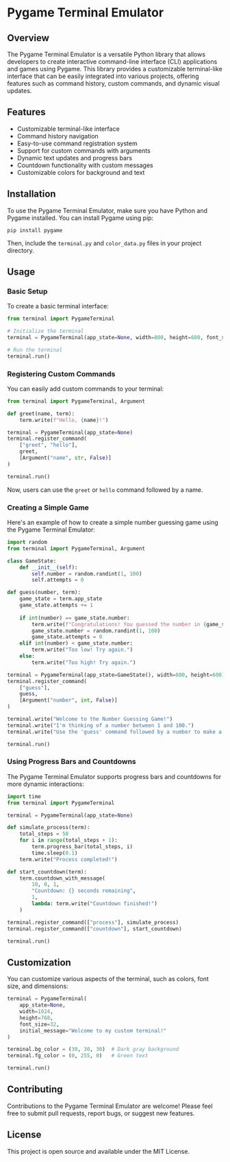 # Pygame Terminal Emulator

## Overview

The Pygame Terminal Emulator is a versatile Python library that allows developers to create interactive command-line interface (CLI) applications and games using Pygame. This library provides a customizable terminal-like interface that can be easily integrated into various projects, offering features such as command history, custom commands, and dynamic visual updates.

## Features

- Customizable terminal-like interface
- Command history navigation
- Easy-to-use command registration system
- Support for custom commands with arguments
- Dynamic text updates and progress bars
- Countdown functionality with custom messages
- Customizable colors for background and text

## Installation

To use the Pygame Terminal Emulator, make sure you have Python and Pygame installed. You can install Pygame using pip:

```
pip install pygame
```

Then, include the `terminal.py` and `color_data.py` files in your project directory.

## Usage

### Basic Setup

To create a basic terminal interface:

```python
from terminal import PygameTerminal

# Initialize the terminal
terminal = PygameTerminal(app_state=None, width=800, height=600, font_size=24)

# Run the terminal
terminal.run()
```

### Registering Custom Commands

You can easily add custom commands to your terminal:

```python
from terminal import PygameTerminal, Argument

def greet(name, term):
    term.write(f"Hello, {name}!")

terminal = PygameTerminal(app_state=None)
terminal.register_command(
    ["greet", "hello"],
    greet,
    [Argument("name", str, False)]
)

terminal.run()
```

Now, users can use the `greet` or `hello` command followed by a name.

### Creating a Simple Game

Here's an example of how to create a simple number guessing game using the Pygame Terminal Emulator:

```python
import random
from terminal import PygameTerminal, Argument

class GameState:
    def __init__(self):
        self.number = random.randint(1, 100)
        self.attempts = 0

def guess(number, term):
    game_state = term.app_state
    game_state.attempts += 1
    
    if int(number) == game_state.number:
        term.write(f"Congratulations! You guessed the number in {game_state.attempts} attempts!")
        game_state.number = random.randint(1, 100)
        game_state.attempts = 0
    elif int(number) < game_state.number:
        term.write("Too low! Try again.")
    else:
        term.write("Too high! Try again.")

terminal = PygameTerminal(app_state=GameState(), width=800, height=600)
terminal.register_command(
    ["guess"],
    guess,
    [Argument("number", int, False)]
)

terminal.write("Welcome to the Number Guessing Game!")
terminal.write("I'm thinking of a number between 1 and 100.")
terminal.write("Use the 'guess' command followed by a number to make a guess.")

terminal.run()
```

### Using Progress Bars and Countdowns

The Pygame Terminal Emulator supports progress bars and countdowns for more dynamic interactions:

```python
import time
from terminal import PygameTerminal

terminal = PygameTerminal(app_state=None)

def simulate_process(term):
    total_steps = 50
    for i in range(total_steps + 1):
        term.progress_bar(total_steps, i)
        time.sleep(0.1)
    term.write("Process completed!")

def start_countdown(term):
    term.countdown_with_message(
        10, 0, 1,
        "Countdown: {} seconds remaining",
        1,
        lambda: term.write("Countdown finished!")
    )

terminal.register_command(["process"], simulate_process)
terminal.register_command(["countdown"], start_countdown)

terminal.run()
```

## Customization

You can customize various aspects of the terminal, such as colors, font size, and dimensions:

```python
terminal = PygameTerminal(
    app_state=None,
    width=1024,
    height=768,
    font_size=32,
    initial_message="Welcome to my custom terminal!"
)

terminal.bg_color = (30, 30, 30)  # Dark gray background
terminal.fg_color = (0, 255, 0)   # Green text

terminal.run()
```

## Contributing

Contributions to the Pygame Terminal Emulator are welcome! Please feel free to submit pull requests, report bugs, or suggest new features.

## License

This project is open source and available under the MIT License.